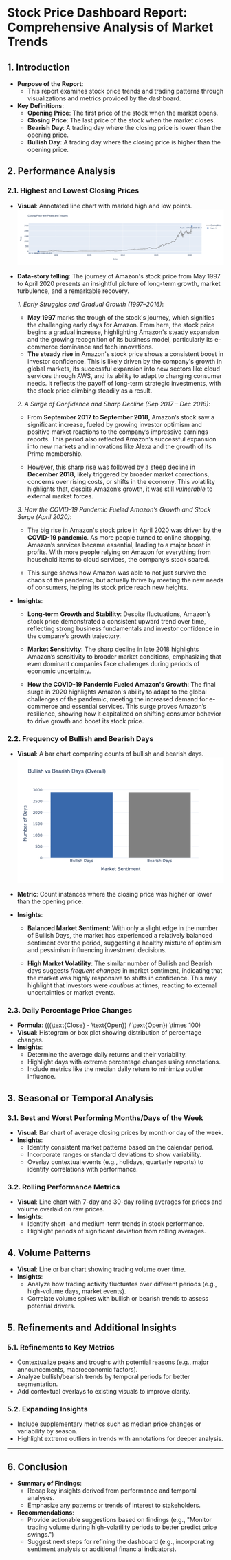 # **Stock Price Dashboard Report: Comprehensive Analysis of Market Trends**  

## **1. Introduction**  
- **Purpose of the Report**:  
   - This report examines stock price trends and trading patterns through visualizations and metrics provided by the dashboard.  
- **Key Definitions**:  
   - **Opening Price**: The first price of the stock when the market opens.  
   - **Closing Price**: The last price of the stock when the market closes.  
   - **Bearish Day**: A trading day where the closing price is lower than the opening price.  
   - **Bullish Day**: A trading day where the closing price is higher than the opening price.  

## **2. Performance Analysis**  
### **2.1. Highest and Lowest Closing Prices**  
- **Visual**: Annotated line chart with marked high and low points.
   ![Highest and Lowest Closing Prices](https://github.com/hanh-analytics/Stock-Price-Direction/blob/b67d589dcad65811a2c27e43fd8b6fadabb79d66/visualization/Closing%20Price%20with%20Peaks%20and%20Trough.png)

- **Data-story telling**:
   The journey of Amazon's stock price from May 1997 to April 2020 presents an insightful picture of long-term growth, market turbulence, and a remarkable recovery.
  
  _1. Early Struggles and Gradual Growth (1997–2016)_:
   
     - **May 1997** marks the trough of the stock's journey, which signifies the challenging early days for Amazon. From here, the stock price begins a gradual increase, highlighting Amazon's steady expansion and the growing recognition of its business model, particularly its e-commerce dominance and tech innovations.
     - **The steady rise** in Amazon's stock price shows a consistent boost in investor confidence. This is likely driven by the company's growth in global markets, its successful expansion into new sectors like cloud services through AWS, and its ability to adapt to changing consumer needs. It reflects the payoff of long-term strategic investments, with the stock price climbing steadily as a result.

   _2. A Surge of Confidence and Sharp Decline (Sep 2017 – Dec 2018)_:

  - From **September 2017 to September 2018**, Amazon’s stock saw a significant increase, fueled by growing investor optimism and positive market reactions to the company’s impressive earnings reports. This period also reflected Amazon’s successful expansion into new markets and innovations like Alexa and the growth of its Prime membership.
 
  - However, this sharp rise was followed by a steep decline in **December 2018**, likely triggered by broader market corrections, concerns over rising costs, or shifts in the economy. This volatility highlights that, despite Amazon’s growth, it was still _vulnerable_ to external market forces.
 
  _3. How the COVID-19 Pandemic Fueled Amazon’s Growth and Stock Surge (April 2020)_:

  - The big rise in Amazon's stock price in April 2020 was driven by the **COVID-19 pandemic**. As more people turned to online shopping, Amazon’s services became essential, leading to a major boost in profits. With more people relying on Amazon for everything from household items to cloud services, the company’s stock soared.
    
  - This surge shows how Amazon was able to not just survive the chaos of the pandemic, but actually thrive by meeting the new needs of consumers, helping its stock price reach new heights.
  
- **Insights**:  
   - **Long-term Growth and Stability**: Despite fluctuations, Amazon’s stock price demonstrated a consistent upward trend over time, reflecting strong business fundamentals and investor confidence in the company’s growth trajectory.
     
   - **Market Sensitivity**: The sharp decline in late 2018 highlights Amazon’s sensitivity to broader market conditions, emphasizing that even dominant companies face challenges during periods of economic uncertainty.
  
   - **How the COVID-19 Pandemic Fueled Amazon's Growth**: The final surge in 2020 highlights Amazon's ability to adapt to the global challenges of the pandemic, meeting the increased demand for e-commerce and essential services. This surge proves Amazon’s resilience, showing how it capitalized on shifting consumer behavior to drive growth and boost its stock price.  

### **2.2. Frequency of Bullish and Bearish Days**  
- **Visual**: A bar chart comparing counts of bullish and bearish days.
  ![Bar Chart](https://github.com/hanh-analytics/Stock-Price-Direction/blob/b67d589dcad65811a2c27e43fd8b6fadabb79d66/visualization/Bullish%20and%20Bearish%20Day%20Bar%20Graph.png)
    
- **Metric**: Count instances where the closing price was higher or lower than the opening price.  
- **Insights**:  
   - **Balanced Market Sentiment**: With only a slight edge in the number of Bullish Days, the market has experienced a relatively balanced sentiment over the period, suggesting a healthy mixture of optimism and pessimism influencing investment decisions.
      
   - **High Market Volatility**: The similar number of Bullish and Bearish days suggests _frequent changes_ in market sentiment, indicating that the market was highly responsive to shifts in confidence. This may highlight that investors were _cautious_ at times, reacting to external uncertainties or market events.

### **2.3. Daily Percentage Price Changes**  
- **Formula**: \(((\text{Close} - \text{Open}) / \text{Open}) \times 100\)  
- **Visual**: Histogram or box plot showing distribution of percentage changes.  
- **Insights**:  
   - Determine the average daily returns and their variability.  
   - Highlight days with extreme percentage changes using annotations.  
   - Include metrics like the median daily return to minimize outlier influence.  

## **3. Seasonal or Temporal Analysis**  
### **3.1. Best and Worst Performing Months/Days of the Week**  
- **Visual**: Bar chart of average closing prices by month or day of the week.  
- **Insights**:  
   - Identify consistent market patterns based on the calendar period.  
   - Incorporate ranges or standard deviations to show variability.  
   - Overlay contextual events (e.g., holidays, quarterly reports) to identify correlations with performance.  

### **3.2. Rolling Performance Metrics**  
- **Visual**: Line chart with 7-day and 30-day rolling averages for prices and volume overlaid on raw prices.  
- **Insights**:  
   - Identify short- and medium-term trends in stock performance.  
   - Highlight periods of significant deviation from rolling averages.  

## **4. Volume Patterns**  
- **Visual**: Line or bar chart showing trading volume over time.  
- **Insights**:  
   - Analyze how trading activity fluctuates over different periods (e.g., high-volume days, market events).  
   - Correlate volume spikes with bullish or bearish trends to assess potential drivers.  


## **5. Refinements and Additional Insights**  
### **5.1. Refinements to Key Metrics**  
- Contextualize peaks and troughs with potential reasons (e.g., major announcements, macroeconomic factors).  
- Analyze bullish/bearish trends by temporal periods for better segmentation.  
- Add contextual overlays to existing visuals to improve clarity.  

### **5.2. Expanding Insights**  
- Include supplementary metrics such as median price changes or variability by season.  
- Highlight extreme outliers in trends with annotations for deeper analysis.  

---

## **6. Conclusion**  
- **Summary of Findings**:  
   - Recap key insights derived from performance and temporal analyses.  
   - Emphasize any patterns or trends of interest to stakeholders.  
- **Recommendations**:  
   - Provide actionable suggestions based on findings (e.g., "Monitor trading volume during high-volatility periods to better predict price swings.")  
   - Suggest next steps for refining the dashboard (e.g., incorporating sentiment analysis or additional financial indicators).  

